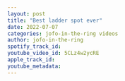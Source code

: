 ```yaml
---
layout: post
title: "Best ladder spot ever"
date: 2022-07-07
categories: jofo-in-the-ring videos
author: jofo-in-the-ring
spotify_track_id: 
youtube_video_id: 5CLz4w2ycRE
apple_track_id: 
youtube_metadata: 
---
```

